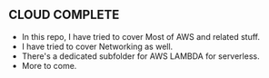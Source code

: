 ## CLOUD COMPLETE

* In this repo, I have tried to cover Most of AWS and related stuff.
* I have tried to cover Networking as well.
* There's a dedicated subfolder for AWS LAMBDA for serverless.
* More to come.